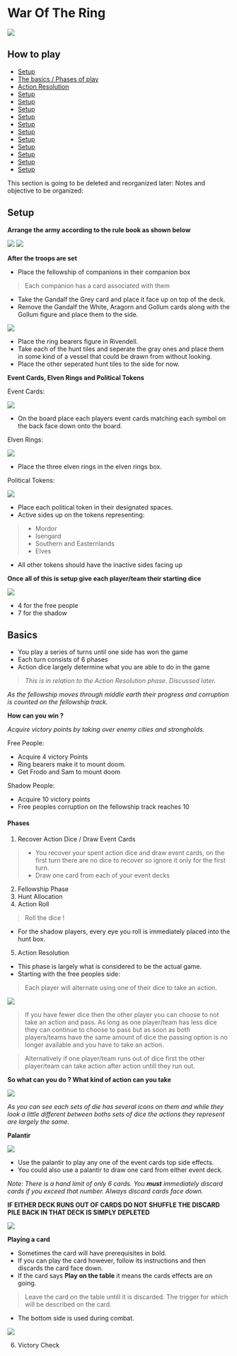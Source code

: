 # War Of The Ring


<img src="https://i.imgur.com/uT6Muzp.jpg">


## How to play

- [Setup](#setup)
- [The basics / Phases of play](#basics)
- [Action Resolution](#action-resolution)
- [Setup](#setup)
- [Setup](#setup)
- [Setup](#setup)
- [Setup](#setup)
- [Setup](#setup)
- [Setup](#setup)
- [Setup](#setup)
- [Setup](#setup)
- [Setup](#setup)
- [Setup](#setup)
- [Setup](#setup)



This section is going to be deleted and reorganized later:
Notes and objective to be organized: 


## Setup

**Arrange the army according to the rule book as shown below**

<img src="https://www.ultraboardgames.com/war-of-the-ring/gfx/armysetup.jpg">

<img src="https://www.ultraboardgames.com/war-of-the-ring/gfx/armysetup2.jpg">

**After the troops are set**

- Place the fellowship of companions in their companion box
> Each companion has a card associated with them
- Take the Gandalf the Grey card and place it face up on top of the deck.
- Remove the Gandalf the White, Aragorn and Gollum cards along with the Gollum figure and place them to the side.

<img src="https://imgur.com/5PZcbDK.png">

- Place the ring bearers figure in Rivendell.
- Take each of the hunt tiles and seperate the gray ones and place them in some kind of a vessel that could be drawn from without looking.
- Place the other seperated hunt tiles to the side for now.

**Event Cards, Elven Rings and Political Tokens**

Event Cards:

<img src="https://imgur.com/y6FgPZ4.png">

- On the board place each players event cards matching each symbol on the back face down onto the board.


Elven Rings:

<img src="https://imgur.com/P73Us0A.png">

- Place the three elven rings in the elven rings box.

Political Tokens:

<img src="https://imgur.com/8zeRA1h.png">

- Place each political token in their designated spaces.
- Active sides up on the tokens representing:
> - Mordor
> - Isengard
> - Southern and Easternlands
> - Elves

- All other tokens should have the inactive sides facing up

**Once all of this is setup give each player/team their starting dice**

<img src="https://imgur.com/yyQb0j2.png">

- 4 for the free people
- 7 for the shadow

## Basics

- You play a series of turns until one side has won the game
- Each turn consists of 6 phases
- Action dice largely determine what you are able to do in the game
> *This is in relation to the Action Resolution phase. Discussed later.*

*As the fellowship moves through middle earth their progress and corruption is counted on the fellowship track.*

**How can you win ?**

*Acquire victory points by taking over enemy cities and strongholds.*

Free People:

- Acquire 4 victory Points
- Ring bearers make it to mount doom.
- Get Frodo and Sam to mount doom

Shadow People:

- Acquire 10 victory points
- Free peoples corruption on the fellowship track reaches 10 


#### Phases

1. Recover Action Dice / Draw Event Cards

> - You recover your spent action dice and draw event cards, on the first turn there are no dice to recover so ignore it only for the first turn. 
> - Draw one card from each of your event decks



2. Fellowship Phase
3. Hunt Allocation
4. Action Roll
> Roll the dice !
- For the shadow players, every eye you roll is immediately placed into the hunt box.

5. Action Resolution
- This phase is largely what is considered to be the actual game.
- Starting with the free peoples side:
> Each player will alternate using one of their dice to take an action.

<img src="https://imgur.com/L7x18WZ.png">

> If you have fewer dice then the other player you can choose to not take an action and pass.
> As long as one player/team has less dice they can continue to choose to pass but as soon as both players/teams have the same amount of dice the passing option is no longer available and you have to take an action.

> Alternatively if one player/team runs out of dice first the other player/team can take action after action untill they run out.

**So what can you do ? What kind of action can you take**

<img src="https://imgur.com/bWwJaKC.png">

*As you can see each sets of die has several icons on them and while they look a little different between boths sets of dice the actions they represent are largely the same.*

**Palantir**

<img src="https://imgur.com/UqsUITW.png">

- Use the palantir to play any one of the event cards top side effects.
- You could also use a palantir to draw one card from either event deck.

*Note: There is a hand limit of only 6 cards. You **must** immediately discard cards if you exceed that number. Always discard cards face down.* 

**IF EITHER DECK RUNS OUT OF CARDS DO NOT SHUFFLE THE DISCARD PILE BACK IN THAT DECK IS SIMPLY DEPLETED**

<img src="https://imgur.com/6WMb1Fw.png">

**Playing a card**

- Sometimes the card will have prerequisites in bold.
- If you can play the card however, follow its instructions and then discards the card face down.
- If the card says **Play on the table** it means the cards effects are on going.
> Leave the card on the table untill it is discarded. The trigger for which will be described on the card. 

- The bottom side is used during combat.

<img src="https://imgur.com/SHd3KJ8.png">


6. Victory Check

<a id="action-resolution"></a>
